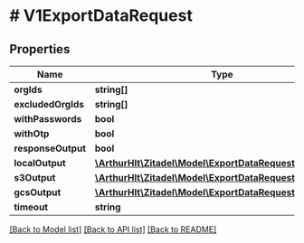 # # V1ExportDataRequest

## Properties

Name | Type | Description | Notes
------------ | ------------- | ------------- | -------------
**orgIds** | **string[]** |  | [optional]
**excludedOrgIds** | **string[]** |  | [optional]
**withPasswords** | **bool** |  | [optional]
**withOtp** | **bool** |  | [optional]
**responseOutput** | **bool** |  | [optional]
**localOutput** | [**\ArthurHlt\Zitadel\Model\ExportDataRequestLocalOutput**](ExportDataRequestLocalOutput.md) |  | [optional]
**s3Output** | [**\ArthurHlt\Zitadel\Model\ExportDataRequestS3Output**](ExportDataRequestS3Output.md) |  | [optional]
**gcsOutput** | [**\ArthurHlt\Zitadel\Model\ExportDataRequestGCSOutput**](ExportDataRequestGCSOutput.md) |  | [optional]
**timeout** | **string** |  | [optional]

[[Back to Model list]](../../README.md#models) [[Back to API list]](../../README.md#endpoints) [[Back to README]](../../README.md)
